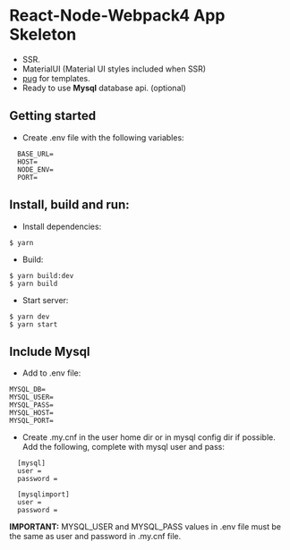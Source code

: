# React-Node-Webpack4 App Skeleton

- SSR.
- MaterialUI (Material UI styles included when SSR)
- [pug](https://pugjs.org/) for templates.
- Ready to use **Mysql** database api. (optional)

## Getting started

- Create .env file with the following variables:

```
  BASE_URL=
  HOST=
  NODE_ENV=
  PORT=
```

## Install, build and run:

- Install dependencies:

```
$ yarn
```

- Build:

```
$ yarn build:dev
$ yarn build
```

- Start server:

```
$ yarn dev
$ yarn start
```

## Include Mysql

- Add to .env file:

```
MYSQL_DB=
MYSQL_USER=
MYSQL_PASS=
MYSQL_HOST=
MYSQL_PORT=
```

- Create .my.cnf in the user home dir or in mysql config dir if possible. Add the following, complete with mysql user and pass:

```
  [mysql]
  user =
  password =

  [mysqlimport]
  user =
  password =
```

**IMPORTANT:** MYSQL_USER and MYSQL_PASS values in .env file must be the same as user and password in .my.cnf file.
